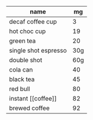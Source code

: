 | name                 | mg  |
| -------------------- | --- |
| decaf coffee cup     | 3   |
| hot choc cup         | 19  |
| green tea            | 20  |
| single shot espresso | 30g |
| double shot          | 60g |
| cola can             | 40  |
| black tea            | 45  |
| red bull             | 80  |
| instant [[coffee]]   | 82  |
| brewed coffee        | 92  |
